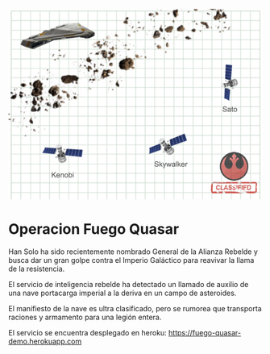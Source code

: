 ![logo](https://github.com/gdnoguera/spring-boot-quasar/blob/main/src/main/resources/logo.png)

# Operacion Fuego Quasar
Han  Solo  ha  sido  recientemente  nombrado  General  de  la  Alianza 
Rebelde  y  busca  dar  un  gran  golpe  contra  el  Imperio  Galáctico  para 
reavivar   la   llama   de   la   resistencia. 

El  servicio  de  inteligencia  rebelde  ha  detectado  un  llamado  de  auxilio
de una  nave  portacarga  imperial  a  la  deriva  en  un  campo  de  asteroides.

El manifiesto  de  la  nave  es  ultra  clasificado,  pero  se  rumorea  que 
transporta   raciones   y   armamento   para   una   legión   entera. 

El servicio se encuentra desplegado en heroku:
https://fuego-quasar-demo.herokuapp.com